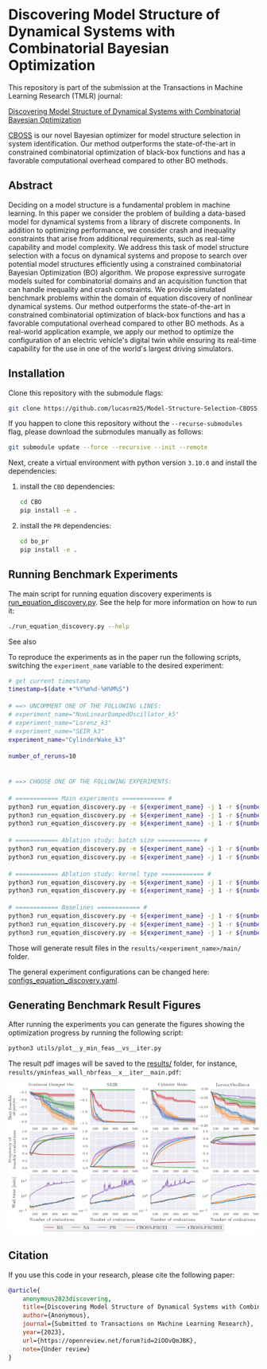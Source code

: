 # Discovering Model Structure of Dynamical Systems with Combinatorial Bayesian Optimization

This repository is part of the submission at the Transactions in Machine Learning Research (TMLR) journal:

[Discovering Model Structure of Dynamical Systems with Combinatorial Bayesian Optimization](https://openreview.net/forum?id=2iOOvQmJBK)


[CBOSS](https://github.com/lucasrm25/CBOSS) is our novel Bayesian optimizer for model structure selection in system identification. Our method outperforms the state-of-the-art in constrained combinatorial optimization of black-box functions and has a favorable computational overhead compared to other BO methods.

## Abstract 

Deciding on a model structure is a fundamental problem in machine learning. In this paper we consider the problem of building a data-based model for dynamical systems from a library of discrete components. In addition to optimizing performance, we consider crash and inequality constraints that arise from additional requirements, such as real-time capability and model complexity. We address this task of model structure selection with a focus on dynamical systems and propose to search over potential model structures efficiently using a constrained combinatorial Bayesian Optimization (BO) algorithm. We propose expressive surrogate models suited for combinatorial domains and an acquisition function that can handle inequality and crash constraints. We provide simulated benchmark problems within the domain of equation discovery of nonlinear dynamical systems. Our method outperforms the state-of-the-art in constrained combinatorial optimization of black-box functions and has a favorable computational overhead compared to other BO methods. As a real-world application example, we apply our method to optimize the configuration of an electric vehicle's digital twin while ensuring its real-time capability for the use in one of the world's largest driving simulators.

## Installation

Clone this repository with the submodule flags:
```sh
git clone https://github.com/lucasrm25/Model-Structure-Selection-CBOSS.git --recurse-submodules
```

If you happen to clone this repository without the `--recurse-submodules` flag, please download the submodules manually as follows:
```sh
git submodule update --force --recursive --init --remote
```

Next, create a virtual environment with python version `3.10.0` and install the dependencies:
1. install the `CBO` dependencies:
    ```sh
    cd CBO
    pip install -e .
    ```

2. install the `PR` dependencies:
    ```sh
    cd bo_pr
    pip install -e .
    ```

## Running Benchmark Experiments

The main script for running equation discovery experiments is [run_equation_discovery.py](run_equation_discovery.py). See the help for more information on how to run it:
```sh
./run_equation_discovery.py --help
```

See also 

To reproduce the experiments as in the paper run the following scripts, switching the `experiment_name` variable to the desired experiment:
```sh
# get current timestamp
timestamp=$(date +"%Y%m%d-%H%M%S")

# ==> UNCOMMENT ONE OF THE FOLLOWING LINES:
# experiment_name="NonLinearDampedOscillator_k5"
# experiment_name="Lorenz_k3"
# experiment_name="SEIR_k3"
experiment_name="CylinderWake_k3"

number_of_reruns=10


# ==> CHOOSE ONE OF THE FOLLOWING EXPERIMENTS:

# ============ Main experiments ============ #
python3 run_equation_discovery.py -e ${experiment_name} -j 1 -r ${number_of_reruns} -m CBOSS -f FRCHEI_KPOLYDIFF_BS2 -i "${timestamp}"
python3 run_equation_discovery.py -e ${experiment_name} -j 1 -r ${number_of_reruns} -m CBOSS -f CHEI_KPOLYDIFF_BS2 -i "${timestamp}"
python3 run_equation_discovery.py -e ${experiment_name} -j 1 -r ${number_of_reruns} -m CBOSS -f FRCEI_KPOLYDIFF_BS2 -i "${timestamp}"

# ============ Ablation study: batch size ============ #
python3 run_equation_discovery.py -e ${experiment_name} -j 1 -r ${number_of_reruns} -m CBOSS -f FRCHEI_KPOLYDIFF_BS1 -i "${timestamp}"
python3 run_equation_discovery.py -e ${experiment_name} -j 1 -r ${number_of_reruns} -m CBOSS -f FRCHEI_KPOLYDIFF_BS4 -i "${timestamp}"

# ============ Ablation study: kernel type ============ #
python3 run_equation_discovery.py -e ${experiment_name} -j 1 -r ${number_of_reruns} -m CBOSS -f FRCHEI_KDIFF_BS2 -i "${timestamp}"
python3 run_equation_discovery.py -e ${experiment_name} -j 1 -r ${number_of_reruns} -m CBOSS -f FRCHEI_KPOLY_BS2 -i "${timestamp}"

# ============ Baselines ============ #
python3 run_equation_discovery.py -e ${experiment_name} -j 1 -r ${number_of_reruns} -m RS -i "${timestamp}"
python3 run_equation_discovery.py -e ${experiment_name} -j 1 -r ${number_of_reruns} -m SA -i "${timestamp}"
python3 run_equation_discovery.py -e ${experiment_name} -j 1 -r ${number_of_reruns} -m PR -i "${timestamp}"
```

Those will generate result files in the `results/<experiment_name>/main/` folder.

The general experiment configurations can be changed here: [configs_equation_discovery.yaml](configs_equation_discovery.yaml).


## Generating Benchmark Result Figures

After running the experiments you can generate the figures showing the optimization progress by running the following script:
```sh
python3 utils/plot__y_min_feas__vs__iter.py
```
The result pdf images will be saved to the [results/](results/) folder, for instance, `results/yminfeas_wall_nbrfeas__x__iter__main.pdf`: 

![yminfeas_wall_nbrfeas__x__iter__main](results/yminfeas_wall_nbrfeas__x__iter__main.png)



## Citation

If you use this code in your research, please cite the following paper:

```bibtex
@article{
    anonymous2023discovering,
    title={Discovering Model Structure of Dynamical Systems with Combinatorial Bayesian Optimization},
    author={Anonymous},
    journal={Submitted to Transactions on Machine Learning Research},
    year={2023},
    url={https://openreview.net/forum?id=2iOOvQmJBK},
    note={Under review}
}
```
